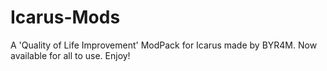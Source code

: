 # Icarus-Mods
A 'Quality of Life Improvement' ModPack for Icarus made by BYR4M. Now available for all to use. Enjoy!
